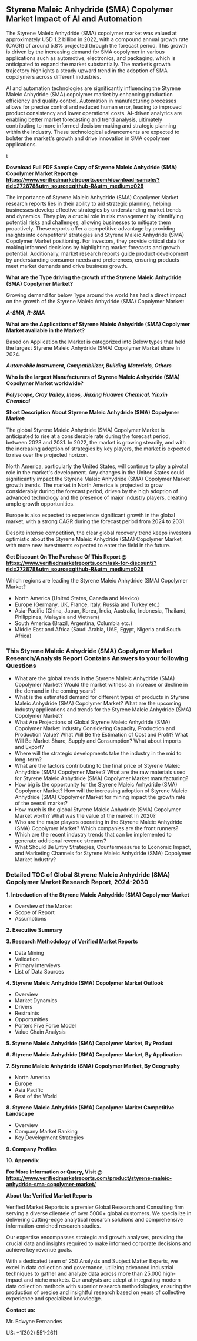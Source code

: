 <h2>Styrene Maleic Anhydride (SMA) Copolymer Market Impact of AI and Automation</h2><p>The Styrene Maleic Anhydride (SMA) copolymer market was valued at approximately USD 1.2 billion in 2022, with a compound annual growth rate (CAGR) of around 5.8% projected through the forecast period. This growth is driven by the increasing demand for SMA copolymer in various applications such as automotive, electronics, and packaging, which is anticipated to expand the market substantially. The market’s growth trajectory highlights a steady upward trend in the adoption of SMA copolymers across different industries.</p><p>AI and automation technologies are significantly influencing the Styrene Maleic Anhydride (SMA) copolymer market by enhancing production efficiency and quality control. Automation in manufacturing processes allows for precise control and reduced human error, leading to improved product consistency and lower operational costs. AI-driven analytics are enabling better market forecasting and trend analysis, ultimately contributing to more informed decision-making and strategic planning within the industry. These technological advancements are expected to bolster the market's growth and drive innovation in SMA copolymer applications.</p>t</p><p id="" class=""><strong>Download Full PDF Sample Copy of Styrene Maleic Anhydride (SMA) Copolymer Market Report @ <a href="https://www.verifiedmarketreports.com/download-sample/?rid=272878&utm_source=github-R&utm_medium=028" target="_blank">https://www.verifiedmarketreports.com/download-sample/?rid=272878&utm_source=github-R&utm_medium=028</a></strong></p><p>The importance of&nbsp;Styrene Maleic Anhydride (SMA) Copolymer Market research reports lies in their ability to aid strategic planning, helping businesses develop effective strategies by understanding market trends and dynamics. They play a crucial role in risk management by identifying potential risks and challenges, allowing businesses to mitigate them proactively. These reports offer a competitive advantage by providing insights into competitors' strategies and Styrene Maleic Anhydride (SMA) Copolymer Market positioning. For investors, they provide critical data for making informed decisions by highlighting market forecasts and growth potential. Additionally, market research reports guide product development by understanding consumer needs and preferences, ensuring products meet market demands and drive business growth.</p><p><strong>What are the&nbsp;Type driving the growth of the Styrene Maleic Anhydride (SMA) Copolymer Market?</strong></p><p id="" class="">Growing demand for below Type around the world has had a direct impact on the growth of the Styrene Maleic Anhydride (SMA) Copolymer Market:</p><em><strong>A-SMA, R-SMA</strong></em></p><strong>What are the&nbsp;Applications&nbsp;of Styrene Maleic Anhydride (SMA) Copolymer Market available in the Market?</strong></p><p id="" class="">Based on Application the Market is categorized into Below types that held the largest Styrene Maleic Anhydride (SMA) Copolymer Market share In 2024.</p><em><strong>Automobile Instrument, Compatibilizer, Building Materials, Others</strong></em></p><strong>Who is the largest Manufacturers of Styrene Maleic Anhydride (SMA) Copolymer Market worldwide?</strong></p><p><em><strong>Polyscope, Cray Valley, Ineos, Jiaxing Huawen Chemical, Yinxin Chemical</strong></em></p><p id="" class=""><strong>Short Description About Styrene Maleic Anhydride (SMA) Copolymer Market:</strong></p><p>The global Styrene Maleic Anhydride (SMA) Copolymer Market is anticipated to rise at a considerable rate during the forecast period, between 2023 and 2031. In 2022, the market is growing steadily, and with the increasing adoption of strategies by key players, the market is expected to rise over the projected horizon.</p><p>North America, particularly the United States, will continue to play a pivotal role in the market's development. Any changes in the United States could significantly impact the Styrene Maleic Anhydride (SMA) Copolymer Market growth trends. The market in North America is projected to grow considerably during the forecast period, driven by the high adoption of advanced technology and the presence of major industry players, creating ample growth opportunities.</p><p>Europe is also expected to experience significant growth in the global market, with a strong CAGR during the forecast period from 2024 to 2031.</p><p>Despite intense competition, the clear global recovery trend keeps investors optimistic about the Styrene Maleic Anhydride (SMA) Copolymer Market, with more new investments expected to enter the field in the future.</p><p id="" class=""><strong>Get Discount On The Purchase Of This Report @ <a href="https://www.verifiedmarketreports.com/ask-for-discount/?rid=272878&utm_source=github-R&utm_medium=028" target="_blank">https://www.verifiedmarketreports.com/ask-for-discount/?rid=272878&utm_source=github-R&utm_medium=028</a></strong></p>Which regions are leading the Styrene Maleic Anhydride (SMA) Copolymer Market?</p><ul><li>North America (United States, Canada and Mexico)</li><li>Europe (Germany, UK, France, Italy, Russia and Turkey etc.)</li><li>Asia-Pacific (China, Japan, Korea, India, Australia, Indonesia, Thailand, Philippines, Malaysia and Vietnam)</li><li>South America (Brazil, Argentina, Columbia etc.)</li><li>Middle East and Africa (Saudi Arabia, UAE, Egypt, Nigeria and South Africa)</li></ul><h3 id="" class="">This Styrene Maleic Anhydride (SMA) Copolymer Market Research/Analysis Report Contains Answers to your following Questions</h3><ul><li>What are the global trends in the Styrene Maleic Anhydride (SMA) Copolymer Market? Would the market witness an increase or decline in the demand in the coming years?</li><li>What is the estimated demand for different types of products in Styrene Maleic Anhydride (SMA) Copolymer Market? What are the upcoming industry applications and trends for the Styrene Maleic Anhydride (SMA) Copolymer Market?</li><li>What Are Projections of Global Styrene Maleic Anhydride (SMA) Copolymer Market Industry Considering Capacity, Production and Production Value? What Will Be the Estimation of Cost and Profit? What Will Be Market Share, Supply and Consumption? What about imports and Export?</li><li>Where will the strategic developments take the industry in the mid to long-term?</li><li>What are the factors contributing to the final price of Styrene Maleic Anhydride (SMA) Copolymer Market? What are the raw materials used for Styrene Maleic Anhydride (SMA) Copolymer Market manufacturing?</li><li>How big is the opportunity for the Styrene Maleic Anhydride (SMA) Copolymer Market? How will the increasing adoption of Styrene Maleic Anhydride (SMA) Copolymer Market for mining impact the growth rate of the overall market?</li><li>How much is the global Styrene Maleic Anhydride (SMA) Copolymer Market worth? What was the value of the market In 2020?</li><li>Who are the major players operating in the Styrene Maleic Anhydride (SMA) Copolymer Market? Which companies are the front runners?</li><li>Which are the recent industry trends that can be implemented to generate additional revenue streams?</li><li>What Should Be Entry Strategies, Countermeasures to Economic Impact, and Marketing Channels for Styrene Maleic Anhydride (SMA) Copolymer Market Industry?</li></ul><h3 id="" class="">Detailed TOC of Global Styrene Maleic Anhydride (SMA) Copolymer Market Research Report, 2024-2030</h3><p id="" class=""><strong>1. Introduction of the Styrene Maleic Anhydride (SMA) Copolymer Market</strong></p><ul><li>Overview of the Market</li><li>Scope of Report</li><li>Assumptions</li></ul><p id="" class=""><strong>2. Executive Summary</strong></p><p id="" class=""><strong>3. Research Methodology of Verified Market Reports</strong></p><ul><li>Data Mining</li><li>Validation</li><li>Primary Interviews</li><li>List of Data Sources</li></ul><p id="" class=""><strong>4. Styrene Maleic Anhydride (SMA) Copolymer Market Outlook</strong></p><ul><li>Overview</li><li>Market Dynamics</li><li>Drivers</li><li>Restraints</li><li>Opportunities</li><li>Porters Five Force Model</li><li>Value Chain Analysis</li></ul><p id="" class=""><strong>5. Styrene Maleic Anhydride (SMA) Copolymer Market, By Product</strong></p><p id="" class=""><strong>6. Styrene Maleic Anhydride (SMA) Copolymer Market, By Application</strong></p><p id="" class=""><strong>7. Styrene Maleic Anhydride (SMA) Copolymer Market, By Geography</strong></p><ul><li>North America</li><li>Europe</li><li>Asia Pacific</li><li>Rest of the World</li></ul><p id="" class=""><strong>8. Styrene Maleic Anhydride (SMA) Copolymer Market Competitive Landscape</strong></p><ul><li>Overview</li><li>Company Market Ranking</li><li>Key Development Strategies</li></ul><p id="" class=""><strong>9. Company Profiles</strong></p><p id="" class=""><strong>10. Appendix</strong></p><p id="" class=""><strong>For More Information or Query, Visit @ <a href="https://www.verifiedmarketreports.com/product/styrene-maleic-anhydride-sma-copolymer-market/" target="_blank">https://www.verifiedmarketreports.com/product/styrene-maleic-anhydride-sma-copolymer-market/</a></strong></p><p id="" class=""><strong>About Us: Verified Market Reports</strong></p><p id="" class="">Verified Market Reports is a premier Global Research and Consulting firm serving a diverse clientele of over 5000+ global customers. We specialize in delivering cutting-edge analytical research solutions and comprehensive information-enriched research studies.</p><p id="" class="">Our expertise encompasses strategic and growth analyses, providing the crucial data and insights required to make informed corporate decisions and achieve key revenue goals.</p><p id="" class="">With a dedicated team of 250 Analysts and Subject Matter Experts, we excel in data collection and governance, utilizing advanced industrial techniques to gather and analyze data across more than 25,000 high-impact and niche markets. Our analysts are adept at integrating modern data collection methods with superior research methodologies, ensuring the production of precise and insightful research based on years of collective experience and specialized knowledge.</p><p id="" class=""><strong>Contact us:</strong></p><p id="" class="">Mr. Edwyne Fernandes</p><p id="" class="">US: +1(302) 551-2611</p>